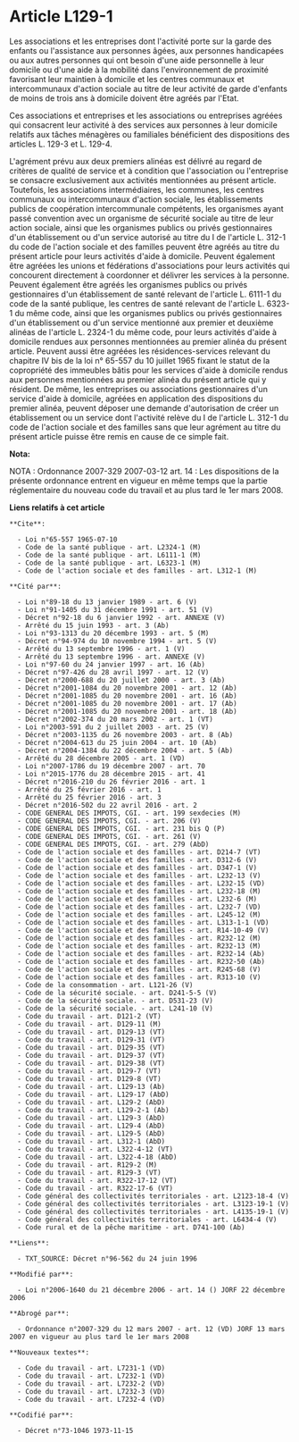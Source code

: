# Article L129-1

Les associations et les entreprises dont l'activité porte sur la garde des enfants ou l'assistance aux personnes âgées, aux
personnes handicapées ou aux autres personnes qui ont besoin d'une aide personnelle à leur domicile ou d'une aide à la
mobilité dans l'environnement de proximité favorisant leur maintien à domicile et les centres communaux et intercommunaux
d'action sociale au titre de leur activité de garde d'enfants de moins de trois ans à domicile doivent être agréés par
l'Etat.

Ces associations et entreprises et les associations ou entreprises agréées qui consacrent leur activité à des services aux
personnes à leur domicile relatifs aux tâches ménagères ou familiales bénéficient des dispositions des articles L. 129-3 et
L. 129-4.

L'agrément prévu aux deux premiers alinéas est délivré au regard de critères de qualité de service et à condition que
l'association ou l'entreprise se consacre exclusivement aux activités mentionnées au présent article. Toutefois, les
associations intermédiaires, les communes, les centres communaux ou intercommunaux d'action sociale, les établissements
publics de coopération intercommunale compétents, les organismes ayant passé convention avec un organisme de sécurité sociale
au titre de leur action sociale, ainsi que les organismes publics ou privés gestionnaires d'un établissement ou d'un service
autorisé au titre du I de l'article L. 312-1 du code de l'action sociale et des familles peuvent être agréés au titre du
présent article pour leurs activités d'aide à domicile. Peuvent également être agréées les unions et fédérations
d'associations pour leurs activités qui concourent directement à coordonner et délivrer les services à la personne. Peuvent
également être agréés les organismes publics ou privés gestionnaires d'un établissement de santé relevant de l'article L.
6111-1 du code de la santé publique, les centres de santé relevant de l'article L. 6323-1 du même code, ainsi que les
organismes publics ou privés gestionnaires d'un établissement ou d'un service mentionné aux premier et deuxième alinéas de
l'article L. 2324-1 du même code, pour leurs activités d'aide à domicile rendues aux personnes mentionnées au premier alinéa
du présent article. Peuvent aussi être agréées les résidences-services relevant du chapitre IV bis de la loi n° 65-557 du 10
juillet 1965 fixant le statut de la copropriété des immeubles bâtis pour les services d'aide à domicile rendus aux personnes
mentionnées au premier alinéa du présent article qui y résident. De même, les entreprises ou associations gestionnaires d'un
service d'aide à domicile, agréées en application des dispositions du premier alinéa, peuvent déposer une demande
d'autorisation de créer un établissement ou un service dont l'activité relève du I de l'article L. 312-1 du code de l'action
sociale et des familles sans que leur agrément au titre du présent article puisse être remis en cause de ce simple fait.

**Nota:**

NOTA : Ordonnance 2007-329 2007-03-12 art. 14 :  Les dispositions de la présente ordonnance entrent en vigueur en même temps
que la partie réglementaire du nouveau code du travail et au plus tard le 1er mars 2008.

**Liens relatifs à cet article**

	**Cite**:

	  - Loi n°65-557 1965-07-10
	  - Code de la santé publique - art. L2324-1 (M)
	  - Code de la santé publique - art. L6111-1 (M)
	  - Code de la santé publique - art. L6323-1 (M)
	  - Code de l'action sociale et des familles - art. L312-1 (M)

	**Cité par**:

	  - Loi n°89-18 du 13 janvier 1989 - art. 6 (V)
	  - Loi n°91-1405 du 31 décembre 1991 - art. 51 (V)
	  - Décret n°92-18 du 6 janvier 1992 - art. ANNEXE (V)
	  - Arrêté du 15 juin 1993 - art. 3 (Ab)
	  - Loi n°93-1313 du 20 décembre 1993 - art. 5 (M)
	  - Décret n°94-974 du 10 novembre 1994 - art. 5 (V)
	  - Arrêté du 13 septembre 1996 - art. 1 (V)
	  - Arrêté du 13 septembre 1996 - art. ANNEXE (V)
	  - Loi n°97-60 du 24 janvier 1997 - art. 16 (Ab)
	  - Décret n°97-426 du 28 avril 1997 - art. 12 (V)
	  - Décret n°2000-688 du 20 juillet 2000 - art. 3 (Ab)
	  - Décret n°2001-1084 du 20 novembre 2001 - art. 12 (Ab)
	  - Décret n°2001-1085 du 20 novembre 2001 - art. 16 (Ab)
	  - Décret n°2001-1085 du 20 novembre 2001 - art. 17 (Ab)
	  - Décret n°2001-1085 du 20 novembre 2001 - art. 18 (Ab)
	  - Décret n°2002-374 du 20 mars 2002 - art. 1 (VT)
	  - Loi n°2003-591 du 2 juillet 2003 - art. 25 (V)
	  - Décret n°2003-1135 du 26 novembre 2003 - art. 8 (Ab)
	  - Décret n°2004-613 du 25 juin 2004 - art. 10 (Ab)
	  - Décret n°2004-1384 du 22 décembre 2004 - art. 5 (Ab)
	  - Arrêté du 28 décembre 2005 - art. 1 (VD)
	  - Loi n°2007-1786 du 19 décembre 2007 - art. 70
	  - Loi n°2015-1776 du 28 décembre 2015 - art. 41
	  - Décret n°2016-210 du 26 février 2016 - art. 1
	  - Arrêté du 25 février 2016 - art. 1
	  - Arrêté du 25 février 2016 - art. 3
	  - Décret n°2016-502 du 22 avril 2016 - art. 2
	  - CODE GENERAL DES IMPOTS, CGI. - art. 199 sexdecies (M)
	  - CODE GENERAL DES IMPOTS, CGI. - art. 206 (V)
	  - CODE GENERAL DES IMPOTS, CGI. - art. 231 bis Q (P)
	  - CODE GENERAL DES IMPOTS, CGI. - art. 261 (V)
	  - CODE GENERAL DES IMPOTS, CGI. - art. 279 (AbD)
	  - Code de l'action sociale et des familles - art. D214-7 (VT)
	  - Code de l'action sociale et des familles - art. D312-6 (V)
	  - Code de l'action sociale et des familles - art. D347-1 (V)
	  - Code de l'action sociale et des familles - art. L232-13 (V)
	  - Code de l'action sociale et des familles - art. L232-15 (VD)
	  - Code de l'action sociale et des familles - art. L232-18 (M)
	  - Code de l'action sociale et des familles - art. L232-6 (M)
	  - Code de l'action sociale et des familles - art. L232-7 (VD)
	  - Code de l'action sociale et des familles - art. L245-12 (M)
	  - Code de l'action sociale et des familles - art. L313-1-1 (VD)
	  - Code de l'action sociale et des familles - art. R14-10-49 (V)
	  - Code de l'action sociale et des familles - art. R232-12 (M)
	  - Code de l'action sociale et des familles - art. R232-13 (M)
	  - Code de l'action sociale et des familles - art. R232-14 (Ab)
	  - Code de l'action sociale et des familles - art. R232-50 (Ab)
	  - Code de l'action sociale et des familles - art. R245-68 (V)
	  - Code de l'action sociale et des familles - art. R313-10 (V)
	  - Code de la consommation - art. L121-26 (V)
	  - Code de la sécurité sociale. - art. D241-5-5 (V)
	  - Code de la sécurité sociale. - art. D531-23 (V)
	  - Code de la sécurité sociale. - art. L241-10 (V)
	  - Code du travail - art. D121-2 (VT)
	  - Code du travail - art. D129-11 (M)
	  - Code du travail - art. D129-13 (VT)
	  - Code du travail - art. D129-31 (VT)
	  - Code du travail - art. D129-35 (VT)
	  - Code du travail - art. D129-37 (VT)
	  - Code du travail - art. D129-38 (VT)
	  - Code du travail - art. D129-7 (VT)
	  - Code du travail - art. D129-8 (VT)
	  - Code du travail - art. L129-13 (Ab)
	  - Code du travail - art. L129-17 (AbD)
	  - Code du travail - art. L129-2 (AbD)
	  - Code du travail - art. L129-2-1 (Ab)
	  - Code du travail - art. L129-3 (AbD)
	  - Code du travail - art. L129-4 (AbD)
	  - Code du travail - art. L129-5 (AbD)
	  - Code du travail - art. L312-1 (AbD)
	  - Code du travail - art. L322-4-12 (VT)
	  - Code du travail - art. L322-4-18 (AbD)
	  - Code du travail - art. R129-2 (M)
	  - Code du travail - art. R129-3 (VT)
	  - Code du travail - art. R322-17-12 (VT)
	  - Code du travail - art. R322-17-6 (VT)
	  - Code général des collectivités territoriales - art. L2123-18-4 (V)
	  - Code général des collectivités territoriales - art. L3123-19-1 (V)
	  - Code général des collectivités territoriales - art. L4135-19-1 (V)
	  - Code général des collectivités territoriales - art. L6434-4 (V)
	  - Code rural et de la pêche maritime - art. D741-100 (Ab)

	**Liens**:

	  - TXT_SOURCE: Décret n°96-562 du 24 juin 1996

	**Modifié par**:

	  - Loi n°2006-1640 du 21 décembre 2006 - art. 14 () JORF 22 décembre 2006

	**Abrogé par**:

	  - Ordonnance n°2007-329 du 12 mars 2007 - art. 12 (VD) JORF 13 mars 2007 en vigueur au plus tard le 1er mars 2008

	**Nouveaux textes**:

	  - Code du travail - art. L7231-1 (VD)
	  - Code du travail - art. L7232-1 (VD)
	  - Code du travail - art. L7232-2 (VD)
	  - Code du travail - art. L7232-3 (VD)
	  - Code du travail - art. L7232-4 (VD)

	**Codifié par**:

	  - Décret n°73-1046 1973-11-15
